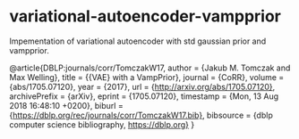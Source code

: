 # variational-autoencoder-vampprior
Impementation of variational autoencoder with std gaussian prior and vampprior. 


@article{DBLP:journals/corr/TomczakW17,   author    = {Jakub M. Tomczak and                Max Welling},   title     = {{VAE} with a VampPrior},   journal   = {CoRR},   volume    = {abs/1705.07120},   year      = {2017},   url       = {http://arxiv.org/abs/1705.07120},   archivePrefix = {arXiv},   eprint    = {1705.07120},   timestamp = {Mon, 13 Aug 2018 16:48:10 +0200},   biburl    = {https://dblp.org/rec/journals/corr/TomczakW17.bib},   bibsource = {dblp computer science bibliography, https://dblp.org} }
